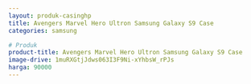 ```yaml
---
layout: produk-casinghp
title: Avengers Marvel Hero Ultron Samsung Galaxy S9 Case
categories: samsung

# Produk
product-title: Avengers Marvel Hero Ultron Samsung Galaxy S9 Case
image-drive: 1muRXGtjJdws063I3F9Ni-xYhbsW_rPJs
harga: 90000
---
```

